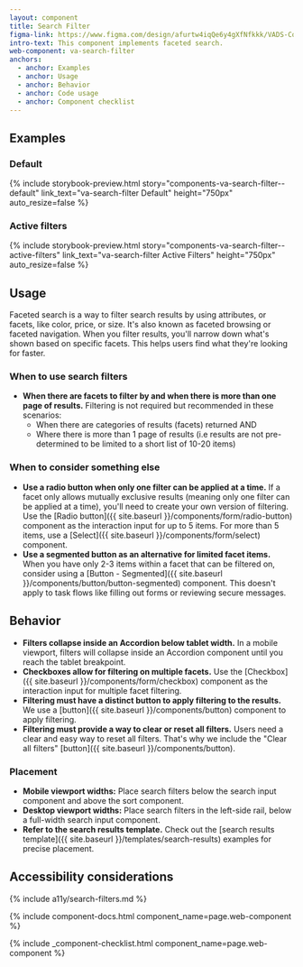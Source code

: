 ```yaml
---
layout: component
title: Search Filter
figma-link: https://www.figma.com/design/afurtw4iqQe6y4gXfNfkkk/VADS-Component-Library?m=auto&node-id=29763-24650&t=RwH9qbwZGs859rIX-1
intro-text: This component implements faceted search.
web-component: va-search-filter
anchors:
  - anchor: Examples
  - anchor: Usage
  - anchor: Behavior
  - anchor: Code usage
  - anchor: Component checklist
---
```


## Examples

### Default

{% include storybook-preview.html story="components-va-search-filter--default" link_text="va-search-filter Default" height="750px" auto_resize=false %}

### Active filters

{% include storybook-preview.html story="components-va-search-filter--active-filters" link_text="va-search-filter Active Filters" height="750px" auto_resize=false %}

## Usage

Faceted search is a way to filter search results by using attributes, or facets, like color, price, or size. It's also known as faceted browsing or faceted navigation. When you filter results, you'll narrow down what's shown based on specific facets. This helps users find what they're looking for faster.

### When to use search filters

* **When there are facets to filter by and when there is more than one page of results.** Filtering is not required but recommended in these scenarios:
  * When there are categories of results (facets) returned AND
  * Where there is more than 1 page of results (i.e results are not pre-determined to be limited to a short list of 10-20 items)

### When to consider something else

* **Use a radio button when only one filter can be applied at a time.** If a facet only allows mutually exclusive results (meaning only one filter can be applied at a time), you'll need to create your own version of filtering. Use the [Radio button]({{ site.baseurl }}/components/form/radio-button) component as the interaction input for up to 5 items. For more than 5 items, use a [Select]({{ site.baseurl }}/components/form/select) component.
* **Use a segmented button as an alternative for limited facet items.** When you have only 2-3 items within a facet that can be filtered on, consider using a [Button - Segmented]({{ site.baseurl }}/components/button/button-segmented) component. This doesn't apply to task flows like filling out forms or reviewing secure messages.

## Behavior

* **Filters collapse inside an Accordion below tablet width.** In a mobile viewport, filters will collapse inside an Accordion component until you reach the tablet breakpoint.
* **Checkboxes allow for filtering on multiple facets.** Use the [Checkbox]({{ site.baseurl }}/components/form/checkbox) component as the interaction input for multiple facet filtering.
* **Filtering must have a distinct button to apply filtering to the results.** We use a [button]({{ site.baseurl }}/components/button) component to apply filtering.
* **Filtering must provide a way to clear or reset all filters.** Users need a clear and easy way to reset all filters. That's why we include the "Clear all filters" [button]({{ site.baseurl }}/components/button).

### Placement

* **Mobile viewport widths:** Place search filters below the search input component and above the sort component.
* **Desktop viewport widths:** Place search filters in the left-side rail, below a full-width search input component.
* **Refer to the search results template.** Check out the [search results template]({{ site.baseurl }}/templates/search-results) examples for precise placement.

## Accessibility considerations

{% include a11y/search-filters.md %}

{% include component-docs.html component_name=page.web-component %}

{% include _component-checklist.html component_name=page.web-component %}
